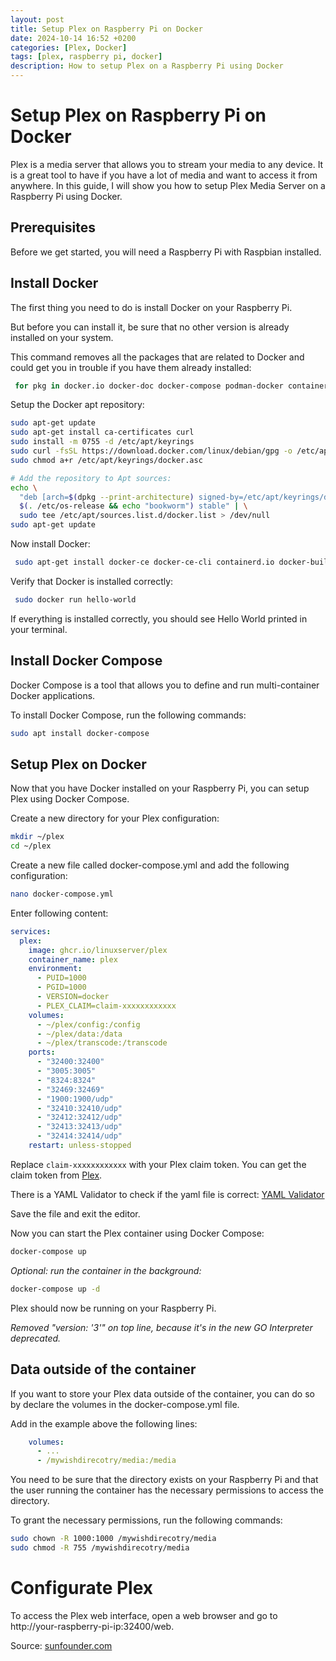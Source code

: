 ```yaml
---
layout: post
title: Setup Plex on Raspberry Pi on Docker
date: 2024-10-14 16:52 +0200
categories: [Plex, Docker]
tags: [plex, raspberry pi, docker]
description: How to setup Plex on a Raspberry Pi using Docker
---
```

# Setup Plex on Raspberry Pi on Docker
Plex is a media server that allows you to stream your media to any device.
It is a great tool to have if you have a lot of media and want to access it from anywhere.
In this guide, I will show you how to setup Plex Media Server on a Raspberry Pi using Docker.

## Prerequisites
Before we get started, you will need a Raspberry Pi with Raspbian installed.

## Install Docker
The first thing you need to do is install Docker on your Raspberry Pi.

But before you can install it, be sure that no other version is already installed on your system.

This command removes all the packages that are related to Docker and could get you in trouble if you have them already installed:
```bash
 for pkg in docker.io docker-doc docker-compose podman-docker containerd runc; do sudo apt-get remove $pkg; done
```

Setup the Docker apt repository:

```bash
sudo apt-get update
sudo apt-get install ca-certificates curl
sudo install -m 0755 -d /etc/apt/keyrings
sudo curl -fsSL https://download.docker.com/linux/debian/gpg -o /etc/apt/keyrings/docker.asc
sudo chmod a+r /etc/apt/keyrings/docker.asc

# Add the repository to Apt sources:
echo \
  "deb [arch=$(dpkg --print-architecture) signed-by=/etc/apt/keyrings/docker.asc] https://download.docker.com/linux/debian \
  $(. /etc/os-release && echo "bookworm") stable" | \
  sudo tee /etc/apt/sources.list.d/docker.list > /dev/null
sudo apt-get update
```

Now install Docker:

```bash
 sudo apt-get install docker-ce docker-ce-cli containerd.io docker-buildx-plugin docker-compose-plugin
```

Verify that Docker is installed correctly:

```bash
 sudo docker run hello-world
```
If everything is installed correctly, you should see Hello World printed in your terminal.

## Install Docker Compose
Docker Compose is a tool that allows you to define and run multi-container Docker applications.

To install Docker Compose, run the following commands:

```bash
sudo apt install docker-compose
```

## Setup Plex on Docker
Now that you have Docker installed on your Raspberry Pi, you can setup Plex using Docker Compose.

Create a new directory for your Plex configuration:

```bash
mkdir ~/plex
cd ~/plex
```

Create a new file called docker-compose.yml and add the following configuration:
```bash
nano docker-compose.yml
```
Enter following content:
```yaml
services:
  plex:
    image: ghcr.io/linuxserver/plex
    container_name: plex
    environment:
      - PUID=1000
      - PGID=1000
      - VERSION=docker
      - PLEX_CLAIM=claim-xxxxxxxxxxxx
    volumes:
      - ~/plex/config:/config
      - ~/plex/data:/data
      - ~/plex/transcode:/transcode
    ports:
      - "32400:32400"
      - "3005:3005"
      - "8324:8324"
      - "32469:32469"
      - "1900:1900/udp"
      - "32410:32410/udp"
      - "32412:32412/udp"
      - "32413:32413/udp"
      - "32414:32414/udp"
    restart: unless-stopped
```
Replace `claim-xxxxxxxxxxxx` with your Plex claim token. You can get the claim token from [Plex](https://www.plex.tv/claim/).

There is a YAML Validator to check if the yaml file is correct: [YAML Validator](https://codebeautify.org/yaml-validator/)

Save the file and exit the editor.

Now you can start the Plex container using Docker Compose:

```bash
docker-compose up
```
*Optional: run the container in the background:*
```bash
docker-compose up -d
```

Plex should now be running on your Raspberry Pi.

<em> Removed "version: '3'" on top line, because it's in the new GO Interpreter deprecated.</em>

## Data outside of the container
If you want to store your Plex data outside of the container, you can do so by declare the volumes in the docker-compose.yml file.

Add in the example above the following lines:
```yaml
    volumes:
      - ...
      - /mywishdirecotry/media:/media
```

You need to be sure that the directory exists on your Raspberry Pi and that the user running the container has the necessary permissions to access the directory.

To grant the necessary permissions, run the following commands:
```bash
sudo chown -R 1000:1000 /mywishdirecotry/media
sudo chmod -R 755 /mywishdirecotry/media
```

# Configurate Plex
To access the Plex web interface, open a web browser and go to http://your-raspberry-pi-ip:32400/web.

Source: [sunfounder.com](https://www.sunfounder.com/blogs/news/raspberry-pi-plex-server)
